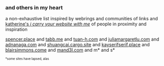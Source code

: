### and others in my heart

a non-exhaustive list inspired by webrings and communities of links and [katherine's *i carry your website with me*](https://kayserifserif.place/carry/) of people in proximity and inspiration 

[spencer.place](https://spencer.place) and [tabb.me](https://www.tabb.me) and [tuan-h.com](https://tuan-h.com/archive) and [juliamargaretlu.com](https://juliamargaretlu.com) and [adnanaga.com](https://adnanaga.com) and [shuangcai.cargo.site](https://shuangcai.cargo.site) and [kayserifserif.place](https://kayserifserif.place) and [blairsimmons.come](https://www.blairsimmons.com) and  [mand3l.com](https://www.mand3l.com) and m* and s* 

<sub><sup>*some sites have lapsed, alas</sup></sub>

